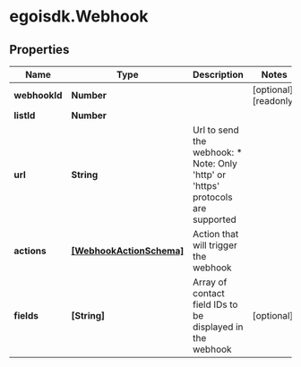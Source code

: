 # egoisdk.Webhook

## Properties

Name | Type | Description | Notes
------------ | ------------- | ------------- | -------------
**webhookId** | **Number** |  | [optional] [readonly] 
**listId** | **Number** |  | 
**url** | **String** | Url to send the webhook:  *       Note: Only &#39;http&#39; or &#39;https&#39; protocols are supported | 
**actions** | [**[WebhookActionSchema]**](WebhookActionSchema.md) | Action that will trigger the webhook | 
**fields** | **[String]** | Array of contact field IDs to be displayed in the webhook | [optional] 


